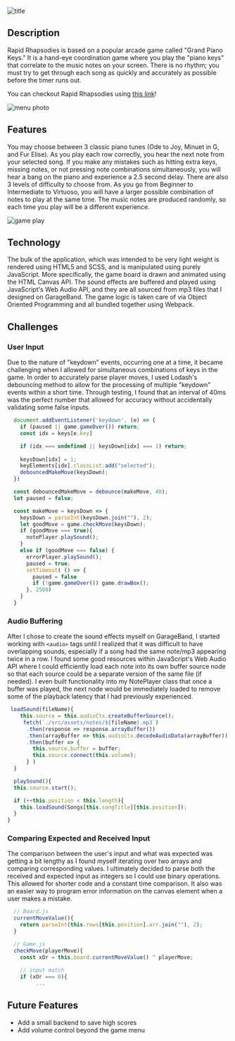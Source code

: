 ![title](../visuals/title.png?raw=true)

## Description
Rapid Rhapsodies is based on a popular arcade game called "Grand Piano Keys." It is a hand-eye coordination game where you play the "piano keys" that correlate to the music notes on your screen. There is no rhythm; you must try to get through each song as quickly and accurately as possible before the timer runs out.

You can checkout Rapid Rhapsodies using [this link](https://jared-greenberg.github.io/rapid_rhapsodies)!  

![menu photo](../visuals/menu_photo.png?raw=true)

## Features
You may choose between 3 classic piano tunes (Ode to Joy, Minuet in G, and Fur Elise). As you play each row correctly, you hear the next note from your selected song. If you make any mistakes such as hitting extra keys, missing notes, or not pressing note combinations simultaneously, you will hear a bang on the piano and experience a 2.5 second delay. There are also 3 levels of difficulty to choose from. As you go from Beginner to Intermediate to Virtuoso, you will have a larger possible combination of notes to play at the same time. The music notes are produced randomly, so each time you play will be a different experience.

![game play](../visuals/game_play.png?raw=true)

## Technology
The bulk of the application, which was intended to be very light weight is rendered using HTML5 and SCSS, and is manipulated using purely JavaScript. More specifically, the game board is drawn and animated using the HTML Canvas API. The sound effects are buffered and played using JavaScript's Web Audio API, and they are all sourced from mp3 files that I designed on GarageBand. The game logic is taken care of via Object Oriented Programming and all bundled together using Webpack.

## Challenges
### User Input
Due to the nature of "keydown" events, occurring one at a time, it became challenging when I allowed for simultaneous combinations of keys in the game. In order to accurately parse player moves, I used Lodash's debouncing method to allow for the processing of multiple "keydown" events within a short time. Through testing, I found that an interval of 40ms was the perfect number that allowed for accuracy without accidentally validating some false inputs.
```js
  document.addEventListener('keydown', (e) => {
    if (paused || game.gameOver()) return;
    const idx = keys[e.key]

    if (idx === undefined || keysDown[idx] === 1) return;
    
    keysDown[idx] = 1;
    keyElements[idx].classList.add("selected");
    debouncedMakeMove(keysDown);
  })

  const debouncedMakeMove = debounce(makeMove, 40);
  let paused = false;

  const makeMove = keysDown => {
    keysDown = parseInt(keysDown.join(""), 2);
    let goodMove = game.checkMove(keysDown);
    if (goodMove === true){
      notePlayer.playSound(); 
    }
    else if (goodMove === false) {
      errorPlayer.playSound();
      paused = true;
      setTimeout( () => {
        paused = false
        if (!game.gameOver()) game.drawBox();
      }, 2500)
    }
  }
```

### Audio Buffering
After I chose to create the sound effects myself on GarageBand, I started working with `<audio>` tags until I realized that it was difficult to have overlapping sounds, especially if a song had the same note/mp3 appearing twice in a row. I found some good resources within JavaScript's Web Audio API where I could efficiently load each note into its own buffer source node so that each source could be a separate version of the same file (if needed). I even built functionality into my NotePlayer class that once a buffer was played, the next node would be immediately loaded to remove some of the playback latency that I had previously experienced.

```js
 loadSound(fileName){
    this.source = this.audioCtx.createBufferSource();
     fetch(`./src/assets/notes/${fileName}.mp3`)
      .then(response => response.arrayBuffer())
      .then(arrayBuffer => this.audioCtx.decodeAudioData(arrayBuffer))
      .then(buffer => {
        this.source.buffer = buffer;
        this.source.connect(this.volume);
      } )
  }

  playSound(){
  this.source.start();

  if (++this.position < this.length){
    this.loadSound(Songs[this.songTitle][this.position]);
  }
}
```

### Comparing Expected and Received Input
The comparison between the user's input and what was expected was getting a bit lengthy as I found myself iterating over two arrays and comparing corresponding values. I ultimately decided to parse both the received and expected input as integers so I could use binary operations. This allowed for shorter code and a constant time comparison. It also was an easier way to program error information on the canvas element when a user makes a mistake.

```js
  // Board.js
  currentMoveValue(){
    return parseInt(this.rows[this.position].arr.join(""), 2);
  }  

  // Game.js
  checkMove(playerMove){
    const xOr = this.board.currentMoveValue() ^ playerMove;
    
    // input match
    if (xOr === 0){
         ...
```


## Future Features
- Add a small backend to save high scores
- Add volume control beyond the game menu

